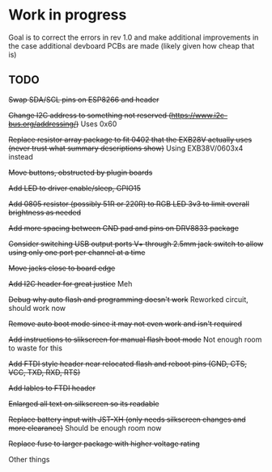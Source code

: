 # Work in progress

Goal is to correct the errors in rev 1.0 and make additional improvements in the case additional devboard PCBs are made (likely given how cheap that is)

## TODO

~~Swap SDA/SCL pins on ESP8266 and header~~

~~Change I2C address to something not reserved (https://www.i2c-bus.org/addressing/)~~
Uses 0x60

~~Replace resistor array package to fit 0402 that the EXB28V actually uses (never trust what summary descriptions show)~~ Using EXB38V/0603x4 instead

~~Move buttons, obstructed by plugin boards~~

~~Add LED to driver enable/sleep, GPIO15~~

~~Add 0805 resistor (possibly 51R or 220R) to RGB LED 3v3 to limit overall brightness as needed~~

~~Add more spacing between GND pad and pins on DRV8833 package~~

~~Consider switching USB output ports V+ through 2.5mm jack switch to allow using only one port per channel at a time~~

~~Move jacks close to board edge~~

~~Add I2C header for great justice~~
Meh

~~Debug why auto flash and programming doesn't work~~
Reworked circuit, should work now

~~Remove auto boot mode since it may not even work and isn't required~~

~~Add instructions to slikscreen for manual flash boot mode~~
Not enough room to waste for this

~~Add FTDI style header near relocated flash and reboot pins (GND, CTS, VCC, TXD, RXD, RTS)~~

~~Add lables to FTDI header~~

~~Enlarged all text on silkscreen so its readable~~

~~Replace battery input with JST-XH (only needs silkscreen changes and more clearance)~~
Should be enough room now

~~Replace fuse to larger package with higher voltage rating~~

Other things